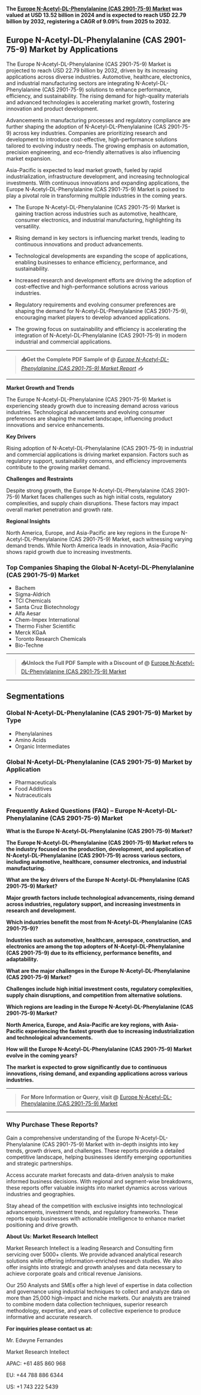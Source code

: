 <p><strong>The <a href="https://www.marketresearchintellect.com/download-sample/?rid=963221&amp;utm_source=Pulse-April-Europe&amp;utm_medium=852">Europe N-Acetyl-DL-Phenylalanine (CAS 2901-75-9) Market</a> was valued at USD 13.52 billion in 2024 and is expected to reach USD 22.79 billion by 2032, registering a CAGR of 9.09% from 2025 to 2032.</strong></p><h2>Europe N-Acetyl-DL-Phenylalanine (CAS 2901-75-9) Market by Applications&nbsp;</h2><p><p>The Europe N-Acetyl-DL-Phenylalanine (CAS 2901-75-9) Market is projected to reach USD 22.79 billion by 2032, driven by its increasing applications across diverse industries. Automotive, healthcare, electronics, and industrial manufacturing sectors are integrating N-Acetyl-DL-Phenylalanine (CAS 2901-75-9) solutions to enhance performance, efficiency, and sustainability. The rising demand for high-quality materials and advanced technologies is accelerating market growth, fostering innovation and product development.</p><p>Advancements in manufacturing processes and regulatory compliance are further shaping the adoption of N-Acetyl-DL-Phenylalanine (CAS 2901-75-9) across key industries. Companies are prioritizing research and development to introduce cost-effective, high-performance solutions tailored to evolving industry needs. The growing emphasis on automation, precision engineering, and eco-friendly alternatives is also influencing market expansion.</p><p>Asia-Pacific is expected to lead market growth, fueled by rapid industrialization, infrastructure development, and increasing technological investments. With continuous innovations and expanding applications, the Europe N-Acetyl-DL-Phenylalanine (CAS 2901-75-9) Market is poised to play a pivotal role in transforming multiple industries in the coming years.</p></p><ul><li><p>The Europe N-Acetyl-DL-Phenylalanine (CAS 2901-75-9) Market is gaining traction across industries such as automotive, healthcare, consumer electronics, and industrial manufacturing, highlighting its versatility.</p></li><li><p>Rising demand in key sectors is influencing market trends, leading to continuous innovations and product advancements.</p></li><li><p>Technological developments are expanding the scope of applications, enabling businesses to enhance efficiency, performance, and sustainability.</p></li><li><p>Increased research and development efforts are driving the adoption of cost-effective and high-performance solutions across various industries.</p></li><li><p>Regulatory requirements and evolving consumer preferences are shaping the demand for N-Acetyl-DL-Phenylalanine (CAS 2901-75-9), encouraging market players to develop advanced applications.</p></li><li><p>The growing focus on sustainability and efficiency is accelerating the integration of N-Acetyl-DL-Phenylalanine (CAS 2901-75-9) in modern industrial and commercial applications.</p></li></ul><hr /><blockquote><p><strong><span class="font-[700]">📥Get the Complete PDF Sample of @ </span></strong><em><span class="font-[700]"><a href="https://www.marketresearchintellect.com/download-sample/?rid=963221&amp;utm_source=Pulse-April-Europe&amp;utm_medium=852" target="_blank" data-tracking-control-name="article-ssr-frontend-pulse_little-text-block" data-tracking-will-navigate="" data-test-link="">Europe N-Acetyl-DL-Phenylalanine (CAS 2901-75-9) Market Report</a>&nbsp;📥</span></em></p></blockquote><hr /><p class="" data-start="77" data-end="360"><strong data-start="77" data-end="105">Market Growth and Trends</strong></p><p class="" data-start="77" data-end="360">The Europe N-Acetyl-DL-Phenylalanine (CAS 2901-75-9) Market is experiencing steady growth due to increasing demand across various industries. Technological advancements and evolving consumer preferences are shaping the market landscape, influencing product innovations and service enhancements.</p><p class="" data-start="362" data-end="606"><strong data-start="362" data-end="377">Key Drivers</strong></p><p class="" data-start="362" data-end="606">Rising adoption of N-Acetyl-DL-Phenylalanine (CAS 2901-75-9) in industrial and commercial applications is driving market expansion. Factors such as regulatory support, sustainability concerns, and efficiency improvements contribute to the growing market demand.</p><p class="" data-start="608" data-end="849"><strong data-start="608" data-end="637">Challenges and Restraints</strong></p><p class="" data-start="608" data-end="849">Despite strong growth, the Europe N-Acetyl-DL-Phenylalanine (CAS 2901-75-9) Market faces challenges such as high initial costs, regulatory complexities, and supply chain disruptions. These factors may impact overall market penetration and growth rate.</p><p class="" data-start="851" data-end="1095"><strong data-start="851" data-end="872">Regional Insights</strong></p><p class="" data-start="851" data-end="1095">North America, Europe, and Asia-Pacific are key regions in the Europe N-Acetyl-DL-Phenylalanine (CAS 2901-75-9) Market, each witnessing varying demand trends. While North America leads in innovation, Asia-Pacific shows rapid growth due to increasing investments.</p><p><h3>Top Companies Shaping the Global N-Acetyl-DL-Phenylalanine (CAS 2901-75-9) Market </h3><ul><li>Bachem</li><li>Sigma-Aldrich</li><li>TCI Chemicals</li><li>Santa Cruz Biotechnology</li><li>Alfa Aesar</li><li>Chem-Impex International</li><li>Thermo Fisher Scientific</li><li>Merck KGaA</li><li>Toronto Research Chemicals</li><li>Bio-Techne</li></ul></p><hr /><blockquote><p><strong>📥Unlock the Full PDF Sample with a Discount of @</strong> <a href="https://www.marketresearchintellect.com/ask-for-discount/?rid=963221&amp;utm_source=Pulse-April-Europe&amp;utm_medium=852">Europe N-Acetyl-DL-Phenylalanine (CAS 2901-75-9) Market</a></p></blockquote><hr /><p><h2>Segmentations</h2><h3>Global N-Acetyl-DL-Phenylalanine (CAS 2901-75-9) Market by Type</h3><ul><li>Phenylalanines</li><li>Amino Acids</li><li>Organic Intermediates</li></ul><h3>Global N-Acetyl-DL-Phenylalanine (CAS 2901-75-9) Market by Application</h3><ul><li>Pharmaceuticals</li><li>Food Additives</li><li>Nutraceuticals</li></ul></p><h3><strong>Frequently Asked Questions (FAQ) &ndash; Europe N-Acetyl-DL-Phenylalanine (CAS 2901-75-9) Market</strong></h3><p><strong>What is the Europe N-Acetyl-DL-Phenylalanine (CAS 2901-75-9) Market?</strong></p><p><strong>The Europe N-Acetyl-DL-Phenylalanine (CAS 2901-75-9) Market refers to the industry focused on the production, development, and application of N-Acetyl-DL-Phenylalanine (CAS 2901-75-9) across various sectors, including automotive, healthcare, consumer electronics, and industrial manufacturing.</strong></p><p><strong>What are the key drivers of the Europe N-Acetyl-DL-Phenylalanine (CAS 2901-75-9) Market?</strong></p><p><strong>Major growth factors include technological advancements, rising demand across industries, regulatory support, and increasing investments in research and development.</strong></p><p><strong>Which industries benefit the most from N-Acetyl-DL-Phenylalanine (CAS 2901-75-9)?</strong></p><p><strong>Industries such as automotive, healthcare, aerospace, construction, and electronics are among the top adopters of N-Acetyl-DL-Phenylalanine (CAS 2901-75-9) due to its efficiency, performance benefits, and adaptability.</strong></p><p><strong>What are the major challenges in the Europe N-Acetyl-DL-Phenylalanine (CAS 2901-75-9) Market?</strong></p><p><strong>Challenges include high initial investment costs, regulatory complexities, supply chain disruptions, and competition from alternative solutions.</strong></p><p><strong>Which regions are leading in the Europe N-Acetyl-DL-Phenylalanine (CAS 2901-75-9) Market?</strong></p><p><strong>North America, Europe, and Asia-Pacific are key regions, with Asia-Pacific experiencing the fastest growth due to increasing industrialization and technological advancements.</strong></p><p><strong>How will the Europe N-Acetyl-DL-Phenylalanine (CAS 2901-75-9) Market evolve in the coming years?</strong></p><p><strong>The market is expected to grow significantly due to continuous innovations, rising demand, and expanding applications across various industries.</strong></p><hr /><blockquote><p><span class="font-[700]"><strong>For More Information or Query, visit&nbsp;@</strong>&nbsp;</span><span class="font-[700]"><a href="https://www.marketresearchintellect.com/product/global-n-acetyl-dl-phenylalanine-cas-2901-75-9-market/?utm_source=Linkedin&utm_medium=852" target="_blank" data-tracking-control-name="article-ssr-frontend-pulse_little-text-block" data-tracking-will-navigate="" data-test-link="">Europe N-Acetyl-DL-Phenylalanine (CAS 2901-75-9) Market</a></span></p></blockquote><hr /><h3><strong data-start="0" data-end="31">Why Purchase These Reports?</strong></h3><p class="" data-start="35" data-end="297">Gain a comprehensive understanding of the Europe N-Acetyl-DL-Phenylalanine (CAS 2901-75-9) Market with in-depth insights into key trends, growth drivers, and challenges. These reports provide a detailed competitive landscape, helping businesses identify emerging opportunities and strategic partnerships.</p><p class="" data-start="299" data-end="540">Access accurate market forecasts and data-driven analysis to make informed business decisions. With regional and segment-wise breakdowns, these reports offer valuable insights into market dynamics across various industries and geographies.</p><p class="" data-start="542" data-end="784">Stay ahead of the competition with exclusive insights into technological advancements, investment trends, and regulatory frameworks. These reports equip businesses with actionable intelligence to enhance market positioning and drive growth.</p><p><strong><span class="font-[700]">About Us: Market Research Intellect</span></strong></p><p><span class="">Market Research Intellect is a leading Research and Consulting firm servicing over 5000+ clients. We provide advanced analytical research solutions while offering information-enriched research studies.&nbsp;</span>We also offer insights into strategic and growth analyses and data necessary to achieve corporate goals and critical revenue Janisions.</p><p><span class="">Our 250 Analysts and SMEs offer a high level of expertise in data collection and governance using industrial techniques to collect and analyze data on more than 25,000 high-impact and niche markets. Our analysts are trained to combine modern data collection techniques, superior research methodology, expertise, and years of collective experience to produce informative and accurate research.</span></p><p><strong>For inquiries please contact us at:</strong></p><p>Mr. Edwyne Fernandes</p><p>Market Research Intellect</p><p>APAC: +61 485 860 968</p><p>EU: +44 788 886 6344</p><p>US: +1 743 222 5439</p>